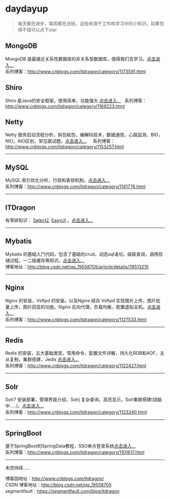 # daydayup
> 每天都在进步，每周都在总结，这些来源于工作和学习中的小知识。如果觉得不错可以点下star

## MongoDB
MongoDB 是最接近关系性数据库的非关系型数据库，值得我们去学习。[点击进入...](https://github.com/ITDragonBlog/daydayup/tree/master/MongoDB)  
系列博客：http://www.cnblogs.com/itdragon/category/1173591.html

## Shiro
Shiro 是Java的安全框架，使用简单，功能强大 [点击进入...](https://github.com/ITDragonBlog/daydayup/tree/master/Shiro)  
系列博客：http://www.cnblogs.com/itdragon/category/1169223.html

## Netty
Netty 服务启动流程分析，拆包粘包，编解码技术，数据通信，心跳监测，BIO，NIO，AIO区别，常见面试题。[点击进入...](https://github.com/ITDragonBlog/daydayup/tree/master/Netty)    
系列博客：http://www.cnblogs.com/itdragon/category/1153257.html
***

## MySQL
MySQL 索引优化分析，行锁和表锁机制。[点击进入...](https://github.com/ITDragonBlog/daydayup/tree/master/MySQL)  
系列博客：http://www.cnblogs.com/itdragon/category/1141776.html
***

## ITDragon
有零碎知识： [Select2](http://blog.csdn.net/qq_19558705/article/details/49978731), [EasyUI](http://blog.csdn.net/qq_19558705/article/details/78583888) 。[点击进入...](https://github.com/ITDragonBlog/daydayup/ITDragon)   
***

## Mybatis
Mybatis 的基础入门代码，包含了基础的crud，动态sql语句，级联查询，调用存储过程，一二级缓存等知识。[点击进入...](https://github.com/ITDragonBlog/daydayup/tree/master/Mybatis/mybatis-basic)      
博客地址：http://blog.csdn.net/qq_19558705/article/details/78513215

***

## Nginx
Nginx 的安装，Vsftpd 的安装。以及Nginx 结合 Vsftpd 实现图片上传，图片批量上传，图片回显的功能。Nginx 反向代理，负载均衡，配置虚拟主机。[点击进入...](https://github.com/ITDragonBlog/daydayup/tree/master/Nginx)  
系列博客：http://www.cnblogs.com/itdragon/category/1127533.html

***
## Redis
Redis 的安装，五大基础类型，常用命令，配置文件详解，持久化RDB和AOF，主从复制，集群搭建，Jedis [点击进入...](https://github.com/ITDragonBlog/daydayup/tree/master/Redis)     
系列博客：http://www.cnblogs.com/itdragon/category/1122427.html
***

## Solr
Solr7 安装部署，管理界面介绍，Solrj 复杂查询，高亮显示，Solr集群搭建(烧脑中.....)。[点击进入...](https://github.com/ITDragonBlog/daydayup/tree/master/Solr)  
系列博客：http://www.cnblogs.com/itdragon/category/1123240.html
***

## SpringBoot
基于SpringBoot的SpringData教程，SSO单点登录系统[点击进入...](https://github.com/ITDragonBlog/daydayup/tree/master/SpringBoot)  
系列博客：http://www.cnblogs.com/itdragon/category/1101617.html
***

未完待续.....

博客园地址：http://www.cnblogs.com/itdragon/  
CSDN 博客地址：http://blog.csdn.net/qq_19558705  
segmentfault：https://segmentfault.com/blog/itdragon  

